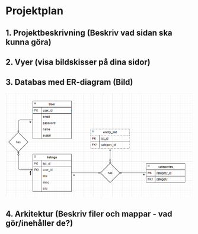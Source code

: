 # Projektplan

## 1. Projektbeskrivning (Beskriv vad sidan ska kunna göra)
## 2. Vyer (visa bildskisser på dina sidor)
## 3. Databas med ER-diagram (Bild)

![ER-diagram](er-diagram.png)

## 4. Arkitektur (Beskriv filer och mappar - vad gör/inehåller de?)
